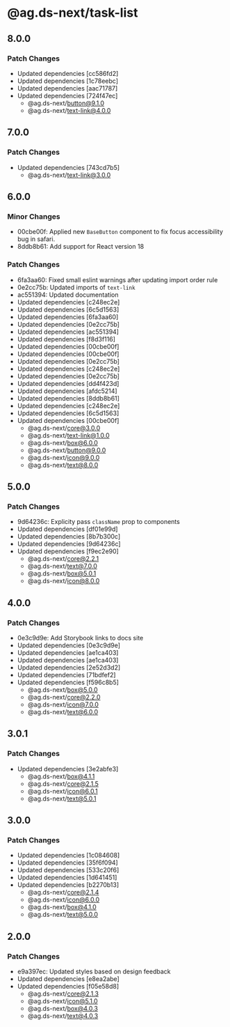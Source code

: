 # @ag.ds-next/task-list

## 8.0.0

### Patch Changes

- Updated dependencies [cc586fd2]
- Updated dependencies [1c78eebc]
- Updated dependencies [aac71787]
- Updated dependencies [724f47ec]
  - @ag.ds-next/button@9.1.0
  - @ag.ds-next/text-link@4.0.0

## 7.0.0

### Patch Changes

- Updated dependencies [743cd7b5]
  - @ag.ds-next/text-link@3.0.0

## 6.0.0

### Minor Changes

- 00cbe00f: Applied new `BaseButton` component to fix focus accessibility bug in safari.
- 8ddb8b61: Add support for React version 18

### Patch Changes

- 6fa3aa60: Fixed small eslint warnings after updating import order rule
- 0e2cc75b: Updated imports of `text-link`
- ac551394: Updated documentation
- Updated dependencies [c248ec2e]
- Updated dependencies [6c5d1563]
- Updated dependencies [6fa3aa60]
- Updated dependencies [0e2cc75b]
- Updated dependencies [ac551394]
- Updated dependencies [f8d3f116]
- Updated dependencies [00cbe00f]
- Updated dependencies [00cbe00f]
- Updated dependencies [0e2cc75b]
- Updated dependencies [c248ec2e]
- Updated dependencies [0e2cc75b]
- Updated dependencies [dd4f423d]
- Updated dependencies [afdc5214]
- Updated dependencies [8ddb8b61]
- Updated dependencies [c248ec2e]
- Updated dependencies [6c5d1563]
- Updated dependencies [00cbe00f]
  - @ag.ds-next/core@3.0.0
  - @ag.ds-next/text-link@1.0.0
  - @ag.ds-next/box@6.0.0
  - @ag.ds-next/button@9.0.0
  - @ag.ds-next/icon@9.0.0
  - @ag.ds-next/text@8.0.0

## 5.0.0

### Patch Changes

- 9d64236c: Explicity pass `className` prop to components
- Updated dependencies [df01e99d]
- Updated dependencies [8b7b300c]
- Updated dependencies [9d64236c]
- Updated dependencies [f9ec2e90]
  - @ag.ds-next/core@2.2.1
  - @ag.ds-next/text@7.0.0
  - @ag.ds-next/box@5.0.1
  - @ag.ds-next/icon@8.0.0

## 4.0.0

### Patch Changes

- 0e3c9d9e: Add Storybook links to docs site
- Updated dependencies [0e3c9d9e]
- Updated dependencies [ae1ca403]
- Updated dependencies [ae1ca403]
- Updated dependencies [2e52d3d2]
- Updated dependencies [71bdfef2]
- Updated dependencies [f596c8b5]
  - @ag.ds-next/box@5.0.0
  - @ag.ds-next/core@2.2.0
  - @ag.ds-next/icon@7.0.0
  - @ag.ds-next/text@6.0.0

## 3.0.1

### Patch Changes

- Updated dependencies [3e2abfe3]
  - @ag.ds-next/box@4.1.1
  - @ag.ds-next/core@2.1.5
  - @ag.ds-next/icon@6.0.1
  - @ag.ds-next/text@5.0.1

## 3.0.0

### Patch Changes

- Updated dependencies [1c084608]
- Updated dependencies [35f6f094]
- Updated dependencies [533c20f6]
- Updated dependencies [1d641451]
- Updated dependencies [b2270b13]
  - @ag.ds-next/core@2.1.4
  - @ag.ds-next/icon@6.0.0
  - @ag.ds-next/box@4.1.0
  - @ag.ds-next/text@5.0.0

## 2.0.0

### Patch Changes

- e9a397ec: Updated styles based on design feedback
- Updated dependencies [e8ea2abe]
- Updated dependencies [f05e58d8]
  - @ag.ds-next/core@2.1.3
  - @ag.ds-next/icon@5.1.0
  - @ag.ds-next/box@4.0.3
  - @ag.ds-next/text@4.0.3
